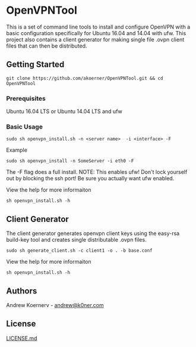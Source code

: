 # OpenVPNTool

This is a set of command line tools to install and configure OpenVPN with a basic configuration specifically for Ubuntu 16.04 and 14.04 with ufw.  This project also contains a client 
generator for making single file .ovpn client files that can then be distributed.

## Getting Started
```
git clone https://github.com/akoerner/OpenVPNTool.git && cd OpenVPNTool
```

### Prerequisites

Ubuntu 16.04 LTS or Ubuntu 14.04 LTS and ufw

### Basic Usage
```
sudo sh openvpn_install.sh -n <server name>  -i <interface> -F
```

Example
```
sudo sh openvpn_install -n SomeServer -i eth0 -F
```
The -F flag does a full install.
NOTE: This enables ufw! Don't lock yourself out by blocking the ssh port! Be sure you actually want ufw enabled.

View the help for more informaiton
```
sh openvpn_install.sh -h
```

## Client Generator
The client generator generates openvpn client keys using the easy-rsa build-key tool and creates  single distributable .ovpn files.
```
sudo sh generate_client.sh -c client1 -o . -b base.conf
```

View the help for more informaiton
```
sh openvpn_install.sh -h
```


## Authors
Andrew Koernerv - andrew@k0ner.com



## License
[LICENSE.md](LICENSE.md)
